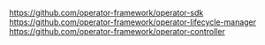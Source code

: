 https://github.com/operator-framework/operator-sdk
https://github.com/operator-framework/operator-lifecycle-manager
https://github.com/operator-framework/operator-controller
